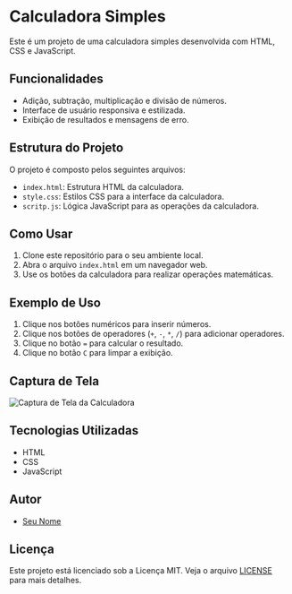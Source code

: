 # Calculadora Simples

Este é um projeto de uma calculadora simples desenvolvida com HTML, CSS e JavaScript.

## Funcionalidades

- Adição, subtração, multiplicação e divisão de números.
- Interface de usuário responsiva e estilizada.
- Exibição de resultados e mensagens de erro.

## Estrutura do Projeto

O projeto é composto pelos seguintes arquivos:

- `index.html`: Estrutura HTML da calculadora.
- `style.css`: Estilos CSS para a interface da calculadora.
- `scritp.js`: Lógica JavaScript para as operações da calculadora.

## Como Usar

1. Clone este repositório para o seu ambiente local.
2. Abra o arquivo `index.html` em um navegador web.
3. Use os botões da calculadora para realizar operações matemáticas.

## Exemplo de Uso

1. Clique nos botões numéricos para inserir números.
2. Clique nos botões de operadores (`+`, `-`, `*`, `/`) para adicionar operadores.
3. Clique no botão `=` para calcular o resultado.
4. Clique no botão `C` para limpar a exibição.

## Captura de Tela

![Captura de Tela da Calculadora](screenshot.png)

## Tecnologias Utilizadas

- HTML
- CSS
- JavaScript

## Autor

- [Seu Nome](https://github.com/seu-usuario)

## Licença

Este projeto está licenciado sob a Licença MIT. Veja o arquivo [LICENSE](LICENSE) para mais detalhes.